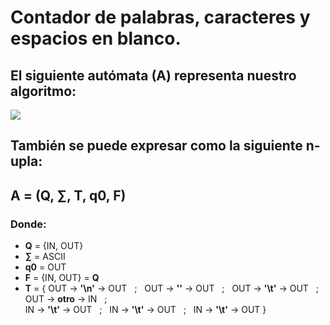 # Contador de palabras, caracteres y espacios en blanco.

## El siguiente autómata (A) representa nuestro algoritmo:
<img src="https://raw.githubusercontent.com/darionahuelgatica/SSL/master/SVG/TP5-ContadorPalabras.svg?sanitize=true">

## También se puede expresar como la siguiente **n-upla**:

## **A = (Q, ∑, T, q0, F)**

### Donde:

* **Q**  = {IN, OUT}
* **∑**  = ASCII
* **q0** = OUT
* **F**  = {IN, OUT} = **Q**
* **T**  =  { OUT → **'\n'** → OUT $~$ ; $~$ OUT → **''** → OUT $~$ ; $~$ OUT → **'\t'** → OUT $~$ ; $~$ OUT → **otro** → IN $~$ ;
            <br /> IN → **'\t'** → OUT $~$ ; $~$ IN → **'\t'** → OUT $~$ ; $~$ IN → **'\t'** → OUT }